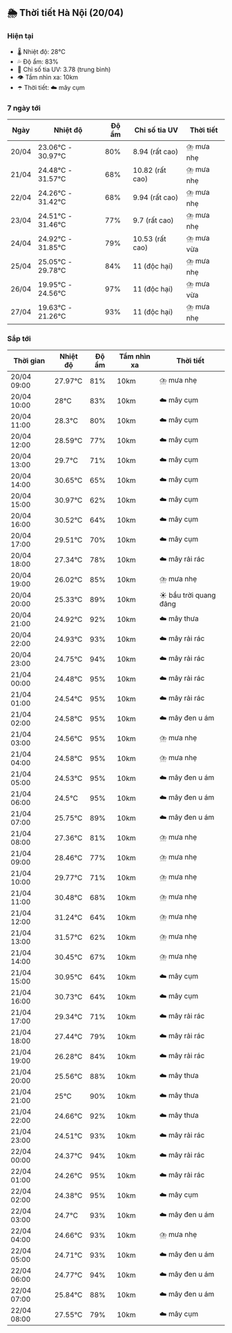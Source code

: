 ## 🌦️ Thời tiết Hà Nội (20/04)

### Hiện tại

- 🌡️ Nhiệt độ: 28℃
- 💦 Độ ẩm: 83%
- 🌟 Chỉ số tia UV: 3.78 (trung bình)
- 👁️ Tầm nhìn xa: 10km
- ☂️ Thời tiết: ☁️ mây cụm

### 7 ngày tới

| Ngày | Nhiệt độ | Độ ẩm | Chỉ số tia UV | Thời tiết |
| --- | --- | --- | --- | --- |
| 20/04 | 23.06℃ - 30.97℃ | 80% | 8.94 (rất cao) | ⛈️ mưa nhẹ |
| 21/04 | 24.48℃ - 31.57℃ | 68% | 10.82 (rất cao) | ⛈️ mưa nhẹ |
| 22/04 | 24.26℃ - 31.42℃ | 68% | 9.94 (rất cao) | ⛈️ mưa nhẹ |
| 23/04 | 24.51℃ - 31.46℃ | 77% | 9.7 (rất cao) | ⛈️ mưa nhẹ |
| 24/04 | 24.92℃ - 31.85℃ | 79% | 10.53 (rất cao) | ⛈️ mưa vừa |
| 25/04 | 25.05℃ - 29.78℃ | 84% | 11 (độc hại) | ⛈️ mưa nhẹ |
| 26/04 | 19.95℃ - 24.56℃ | 97% | 11 (độc hại) | ⛈️ mưa vừa |
| 27/04 | 19.63℃ - 21.26℃ | 93% | 11 (độc hại) | ⛈️ mưa nhẹ |

### Sắp tới

| Thời gian | Nhiệt độ | Độ ẩm | Tầm nhìn xa | Thời tiết |
| --- | --- | --- | --- | --- |
| 20/04 09:00 | 27.97℃ | 81% | 10km | ⛈️ mưa nhẹ |
| 20/04 10:00 | 28℃ | 83% | 10km | ☁️ mây cụm |
| 20/04 11:00 | 28.3℃ | 80% | 10km | ☁️ mây cụm |
| 20/04 12:00 | 28.59℃ | 77% | 10km | ☁️ mây cụm |
| 20/04 13:00 | 29.7℃ | 71% | 10km | ☁️ mây cụm |
| 20/04 14:00 | 30.65℃ | 65% | 10km | ☁️ mây cụm |
| 20/04 15:00 | 30.97℃ | 62% | 10km | ☁️ mây cụm |
| 20/04 16:00 | 30.52℃ | 64% | 10km | ☁️ mây cụm |
| 20/04 17:00 | 29.51℃ | 70% | 10km | ☁️ mây cụm |
| 20/04 18:00 | 27.34℃ | 78% | 10km | ☁️ mây rải rác |
| 20/04 19:00 | 26.02℃ | 85% | 10km | ⛈️ mưa nhẹ |
| 20/04 20:00 | 25.33℃ | 89% | 10km | ☀️ bầu trời quang đãng |
| 20/04 21:00 | 24.92℃ | 92% | 10km | ☁️ mây thưa |
| 20/04 22:00 | 24.93℃ | 93% | 10km | ☁️ mây rải rác |
| 20/04 23:00 | 24.75℃ | 94% | 10km | ☁️ mây rải rác |
| 21/04 00:00 | 24.48℃ | 95% | 10km | ☁️ mây rải rác |
| 21/04 01:00 | 24.54℃ | 95% | 10km | ☁️ mây rải rác |
| 21/04 02:00 | 24.58℃ | 95% | 10km | ☁️ mây đen u ám |
| 21/04 03:00 | 24.56℃ | 95% | 10km | ⛈️ mưa nhẹ |
| 21/04 04:00 | 24.58℃ | 95% | 10km | ⛈️ mưa nhẹ |
| 21/04 05:00 | 24.53℃ | 95% | 10km | ☁️ mây đen u ám |
| 21/04 06:00 | 24.5℃ | 95% | 10km | ☁️ mây đen u ám |
| 21/04 07:00 | 25.75℃ | 89% | 10km | ☁️ mây đen u ám |
| 21/04 08:00 | 27.36℃ | 81% | 10km | ⛈️ mưa nhẹ |
| 21/04 09:00 | 28.46℃ | 77% | 10km | ⛈️ mưa nhẹ |
| 21/04 10:00 | 29.77℃ | 71% | 10km | ⛈️ mưa nhẹ |
| 21/04 11:00 | 30.48℃ | 68% | 10km | ⛈️ mưa nhẹ |
| 21/04 12:00 | 31.24℃ | 64% | 10km | ⛈️ mưa nhẹ |
| 21/04 13:00 | 31.57℃ | 62% | 10km | ⛈️ mưa nhẹ |
| 21/04 14:00 | 30.45℃ | 67% | 10km | ⛈️ mưa nhẹ |
| 21/04 15:00 | 30.95℃ | 64% | 10km | ☁️ mây cụm |
| 21/04 16:00 | 30.73℃ | 64% | 10km | ☁️ mây cụm |
| 21/04 17:00 | 29.34℃ | 71% | 10km | ☁️ mây rải rác |
| 21/04 18:00 | 27.44℃ | 79% | 10km | ☁️ mây rải rác |
| 21/04 19:00 | 26.28℃ | 84% | 10km | ☁️ mây rải rác |
| 21/04 20:00 | 25.56℃ | 88% | 10km | ☁️ mây thưa |
| 21/04 21:00 | 25℃ | 90% | 10km | ☁️ mây thưa |
| 21/04 22:00 | 24.66℃ | 92% | 10km | ☁️ mây thưa |
| 21/04 23:00 | 24.51℃ | 93% | 10km | ☁️ mây rải rác |
| 22/04 00:00 | 24.37℃ | 94% | 10km | ☁️ mây rải rác |
| 22/04 01:00 | 24.26℃ | 95% | 10km | ☁️ mây rải rác |
| 22/04 02:00 | 24.38℃ | 95% | 10km | ☁️ mây cụm |
| 22/04 03:00 | 24.7℃ | 93% | 10km | ☁️ mây đen u ám |
| 22/04 04:00 | 24.66℃ | 93% | 10km | ⛈️ mưa nhẹ |
| 22/04 05:00 | 24.71℃ | 93% | 10km | ☁️ mây đen u ám |
| 22/04 06:00 | 24.77℃ | 94% | 10km | ☁️ mây đen u ám |
| 22/04 07:00 | 25.84℃ | 88% | 10km | ☁️ mây đen u ám |
| 22/04 08:00 | 27.55℃ | 79% | 10km | ☁️ mây cụm |
